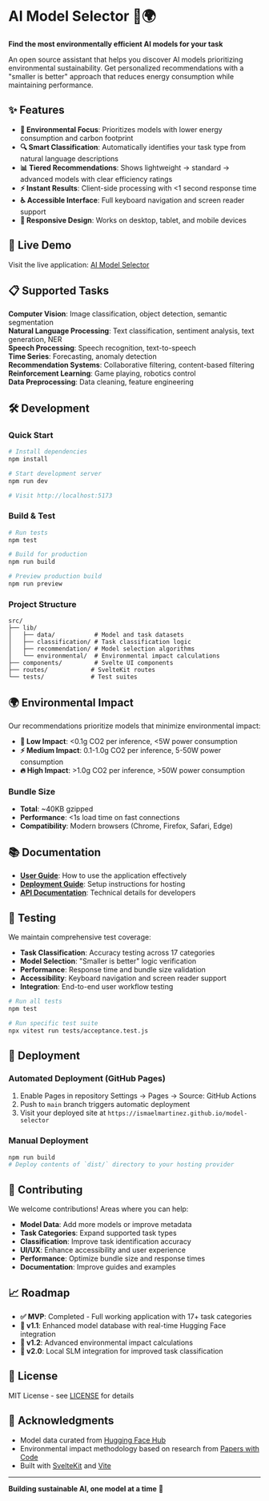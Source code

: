 # AI Model Selector 🤖🌍

**Find the most environmentally efficient AI models for your task**

An open source assistant that helps you discover AI models prioritizing environmental sustainability. Get personalized recommendations with a "smaller is better" approach that reduces energy consumption while maintaining performance.

## ✨ Features

- **🌱 Environmental Focus**: Prioritizes models with lower energy consumption and carbon footprint
- **🔍 Smart Classification**: Automatically identifies your task type from natural language descriptions
- **📊 Tiered Recommendations**: Shows lightweight → standard → advanced models with clear efficiency ratings
- **⚡ Instant Results**: Client-side processing with <1 second response time
- **♿ Accessible Interface**: Full keyboard navigation and screen reader support
- **📱 Responsive Design**: Works on desktop, tablet, and mobile devices

## 🚀 Live Demo

Visit the live application: [AI Model Selector](https://ismaelmartinez.github.io/model-selector)

## 📋 Supported Tasks

**Computer Vision**: Image classification, object detection, semantic segmentation  
**Natural Language Processing**: Text classification, sentiment analysis, text generation, NER  
**Speech Processing**: Speech recognition, text-to-speech  
**Time Series**: Forecasting, anomaly detection  
**Recommendation Systems**: Collaborative filtering, content-based filtering  
**Reinforcement Learning**: Game playing, robotics control  
**Data Preprocessing**: Data cleaning, feature engineering  

## 🛠️ Development

### Quick Start

```bash
# Install dependencies
npm install

# Start development server
npm run dev

# Visit http://localhost:5173
```

### Build & Test

```bash
# Run tests
npm test

# Build for production
npm run build

# Preview production build
npm run preview
```

### Project Structure

```
src/
├── lib/
│   ├── data/           # Model and task datasets
│   ├── classification/ # Task classification logic
│   ├── recommendation/ # Model selection algorithms
│   └── environmental/  # Environmental impact calculations
├── components/         # Svelte UI components
├── routes/            # SvelteKit routes
└── tests/             # Test suites
```

## 🌍 Environmental Impact

Our recommendations prioritize models that minimize environmental impact:

- **🌱 Low Impact**: <0.1g CO2 per inference, <5W power consumption
- **⚡ Medium Impact**: 0.1-1.0g CO2 per inference, 5-50W power consumption  
- **🔥 High Impact**: >1.0g CO2 per inference, >50W power consumption

### Bundle Size
- **Total**: ~40KB gzipped
- **Performance**: <1s load time on fast connections
- **Compatibility**: Modern browsers (Chrome, Firefox, Safari, Edge)

## 📚 Documentation

- **[User Guide](docs/USER_GUIDE.md)**: How to use the application effectively
- **[Deployment Guide](docs/DEPLOYMENT.md)**: Setup instructions for hosting
- **[API Documentation](docs/API.md)**: Technical details for developers

## 🧪 Testing

We maintain comprehensive test coverage:

- **Task Classification**: Accuracy testing across 17 categories
- **Model Selection**: "Smaller is better" logic verification  
- **Performance**: Response time and bundle size validation
- **Accessibility**: Keyboard navigation and screen reader support
- **Integration**: End-to-end user workflow testing

```bash
# Run all tests
npm test

# Run specific test suite
npx vitest run tests/acceptance.test.js
```

## 🚀 Deployment

### Automated Deployment (GitHub Pages)

1. Enable Pages in repository Settings → Pages → Source: GitHub Actions
2. Push to `main` branch triggers automatic deployment
3. Visit your deployed site at `https://ismaelmartinez.github.io/model-selector`

### Manual Deployment

```bash
npm run build
# Deploy contents of `dist/` directory to your hosting provider
```

## 🤝 Contributing

We welcome contributions! Areas where you can help:

- **Model Data**: Add more models or improve metadata
- **Task Categories**: Expand supported task types
- **Classification**: Improve task identification accuracy
- **UI/UX**: Enhance accessibility and user experience
- **Performance**: Optimize bundle size and response times
- **Documentation**: Improve guides and examples

## 📈 Roadmap

- **✅ MVP**: Completed - Full working application with 17+ task categories
- **🔄 v1.1**: Enhanced model database with real-time Hugging Face integration
- **🎯 v1.2**: Advanced environmental impact calculations
- **🚀 v2.0**: Local SLM integration for improved task classification

## 📄 License

MIT License - see [LICENSE](LICENSE) for details

## 🙏 Acknowledgments

- Model data curated from [Hugging Face Hub](https://huggingface.co/)
- Environmental impact methodology based on research from [Papers with Code](https://paperswithcode.com/)
- Built with [SvelteKit](https://kit.svelte.dev/) and [Vite](https://vitejs.dev/)

---

**Building sustainable AI, one model at a time** 🌱
